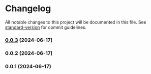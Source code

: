 # Changelog

All notable changes to this project will be documented in this file. See [standard-version](https://github.com/conventional-changelog/standard-version) for commit guidelines.

### [0.0.3](https://github.com/Olis-Inc/olis-cli-action/compare/v0.0.2...v0.0.3) (2024-06-17)

### 0.0.2 (2024-06-17)

### 0.0.1 (2024-06-17)
